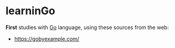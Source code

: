 # learninGo

**First** studies with [Go](https://golang.org/) language, using these sources from the web:

* https://gobyexample.com/  